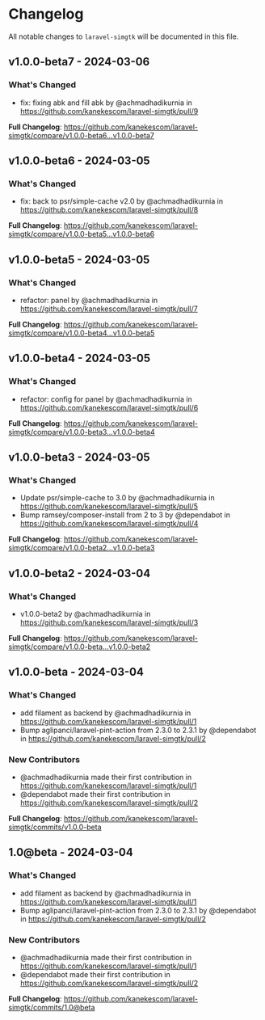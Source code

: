 # Changelog

All notable changes to `laravel-simgtk` will be documented in this file.

## v1.0.0-beta7 - 2024-03-06

### What's Changed

* fix: fixing abk and fill abk by @achmadhadikurnia in https://github.com/kanekescom/laravel-simgtk/pull/9

**Full Changelog**: https://github.com/kanekescom/laravel-simgtk/compare/v1.0.0-beta6...v1.0.0-beta7

## v1.0.0-beta6 - 2024-03-05

### What's Changed

* fix: back to psr/simple-cache v2.0 by @achmadhadikurnia in https://github.com/kanekescom/laravel-simgtk/pull/8

**Full Changelog**: https://github.com/kanekescom/laravel-simgtk/compare/v1.0.0-beta5...v1.0.0-beta6

## v1.0.0-beta5 - 2024-03-05

### What's Changed

* refactor: panel by @achmadhadikurnia in https://github.com/kanekescom/laravel-simgtk/pull/7

**Full Changelog**: https://github.com/kanekescom/laravel-simgtk/compare/v1.0.0-beta4...v1.0.0-beta5

## v1.0.0-beta4 - 2024-03-05

### What's Changed

* refactor: config for panel by @achmadhadikurnia in https://github.com/kanekescom/laravel-simgtk/pull/6

**Full Changelog**: https://github.com/kanekescom/laravel-simgtk/compare/v1.0.0-beta3...v1.0.0-beta4

## v1.0.0-beta3 - 2024-03-05

### What's Changed

* Update psr/simple-cache to 3.0 by @achmadhadikurnia in https://github.com/kanekescom/laravel-simgtk/pull/5
* Bump ramsey/composer-install from 2 to 3 by @dependabot in https://github.com/kanekescom/laravel-simgtk/pull/4

**Full Changelog**: https://github.com/kanekescom/laravel-simgtk/compare/v1.0.0-beta2...v1.0.0-beta3

## v1.0.0-beta2 - 2024-03-04

### What's Changed

* v1.0.0-beta2 by @achmadhadikurnia in https://github.com/kanekescom/laravel-simgtk/pull/3

**Full Changelog**: https://github.com/kanekescom/laravel-simgtk/compare/v1.0.0-beta...v1.0.0-beta2

## v1.0.0-beta - 2024-03-04

### What's Changed

* add filament as backend by @achmadhadikurnia in https://github.com/kanekescom/laravel-simgtk/pull/1
* Bump aglipanci/laravel-pint-action from 2.3.0 to 2.3.1 by @dependabot in https://github.com/kanekescom/laravel-simgtk/pull/2

### New Contributors

* @achmadhadikurnia made their first contribution in https://github.com/kanekescom/laravel-simgtk/pull/1
* @dependabot made their first contribution in https://github.com/kanekescom/laravel-simgtk/pull/2

**Full Changelog**: https://github.com/kanekescom/laravel-simgtk/commits/v1.0.0-beta

## 1.0@beta - 2024-03-04

### What's Changed

* add filament as backend by @achmadhadikurnia in https://github.com/kanekescom/laravel-simgtk/pull/1
* Bump aglipanci/laravel-pint-action from 2.3.0 to 2.3.1 by @dependabot in https://github.com/kanekescom/laravel-simgtk/pull/2

### New Contributors

* @achmadhadikurnia made their first contribution in https://github.com/kanekescom/laravel-simgtk/pull/1
* @dependabot made their first contribution in https://github.com/kanekescom/laravel-simgtk/pull/2

**Full Changelog**: https://github.com/kanekescom/laravel-simgtk/commits/1.0@beta
